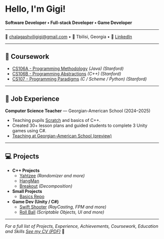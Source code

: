 # Hello, I'm Gigi!

**Software Developer • Full-stack Developer • Game Developer**

---

📧 [chalagashviligigi@gmail.com](https://mail.google.com/mail/?view=cm&fs=1&to=chalagashviligigi@gmail.com) • 📍 Tbilisi, Georgia • 🔗 [LinkedIn](https://www.linkedin.com/in/gigi-chalagashvili/)

---

## 🧾 Coursework

- [CS106A - Programming Methodology](https://see.stanford.edu/course/cs106a) *(Java) (Stanford)*
- [CS106B - Programming Abstractions](https://see.stanford.edu/course/cs106b) *(C++) (Stanford)*
- [CS107 - Programming Paradigms](https://see.stanford.edu/course/cs107) *(C / Scheme / Python) (Stanford)*

---

## 💼 Job Experience

**Computer Science Teacher** — Georgian-American School (2024–2025)
- Teaching pupils [Scratch](https://github.com/Dev-Orca/Scratch-Lessons) and basics of C++.
- Created 30+ lesson plans and guided students to complete 3 Unity games using C#.
- [Teaching at Georgian-American School (preview)](https://www.facebook.com/reel/1332044381114797)
---

## 💻 Projects
- **C++ Projects**
  - [Yahtzee](https://github.com/Dev-Orca/Yahtzee) *(Randomizer and more)*
  - [HangMan](https://github.com/Dev-Orca/HangMan) 
  - [Breakout](https://github.com/Dev-Orca/Breakout) *(Decomposition)*
- **Small Projects**
  - [Basics Repo](https://github.com/Dev-Orca/Basics)
- **Game Dev (Unity / C#)**
  - [Swift Shooter](https://github.com/Dev-Orca/Swift-Shooter) *(RayCasting, FPM and more)*
  - [Roll Ball](https://github.com/Dev-Orca/Roll-Ball) *(Scriptable Objects, UI and more)*
<!--
- **Other**
  - [Basics Repo](https://github.com/Dev-Orca/Basics)
-->

---

*For a full list of Projects, Experience, Achievements, Coursework, Education and Skills [See my CV (PDF)](ChalagashviliCV.pdf)* 📄 

